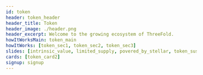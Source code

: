```yaml
---
id: token
header: token_header
header_title: Token
header_image: ./header.png
header_excerpt: Welcome to the growing ecosystem of ThreeFold.
howItWorksMain: token_main
howItWorks: [token_sec1, token_sec2, token_sec3]
slides: [intrinsic_value, limited_supply, povered_by_stellar, token_sustainable]
cards: [token_card2]
signup: signup
---
```

